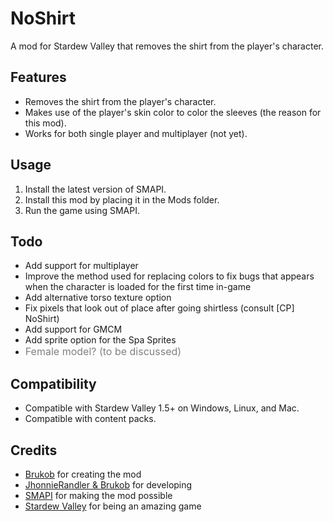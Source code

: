 # NoShirt
A mod for Stardew Valley that removes the shirt from the player's character.

## Features
- Removes the shirt from the player's character.
- Makes use of the player's skin color to color the sleeves (the reason for this mod).
- Works for both single player and multiplayer (not yet).

## Usage
1. Install the latest version of SMAPI.
2. Install this mod by placing it in the Mods folder.
3. Run the game using SMAPI.

## Todo
- Add support for multiplayer
- Improve the method used for replacing colors to fix bugs that appears when the character is loaded for the first time in-game
- Add alternative torso texture option
- Fix pixels that look out of place after going shirtless (consult \[CP\] NoShirt)
- Add support for GMCM
- Add sprite option for the Spa Sprites
- <span style="color:gray"><font size="3">Female model? (to be discussed)</font></span>

## Compatibility
- Compatible with Stardew Valley 1.5+ on Windows, Linux, and Mac.
- Compatible with content packs.

## Credits
- <ins>Brukob</ins> for creating the mod
- <ins>JhonnieRandler & Brukob</ins> for developing
- <ins>SMAPI</ins> for making the mod possible
- <ins>Stardew Valley</ins> for being an amazing game
